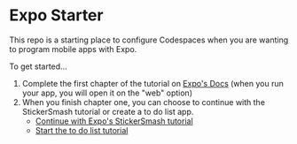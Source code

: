 # Expo Starter
This repo is a starting place to configure Codespaces when you are wanting to program mobile apps with Expo.

To get started...
1. Complete the first chapter of the tutorial on [Expo's Docs](https://docs.expo.dev/tutorial/introduction/?authuser=0) (when you run your app, you will open it on the "web" option)
2. When you finish chapter one, you can choose to continue with the StickerSmash tutorial or create a to do list app.
   - [Continue with Expo's StickerSmash tutorial](https://docs.expo.dev/tutorial/introduction/?authuser=0)
   - [Start the to do list tutorial](https://techunderthesun.in/post/making-a-simple-todo-mobile-app-react-native/?authuser=0)
